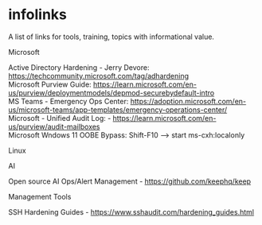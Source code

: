 # infolinks
<p>A list of links for tools, training, topics with informational value.

<p>Microsoft</p>

Active Directory Hardening - Jerry Devore: https://techcommunity.microsoft.com/tag/adhardening<br />
Microsoft Purview Guide: https://learn.microsoft.com/en-us/purview/deploymentmodels/depmod-securebydefault-intro<br />
MS Teams - Emergency Ops Center: https://adoption.microsoft.com/en-us/microsoft-teams/app-templates/emergency-operations-center/<br />
Microsoft - Unified Audit Log: - https://learn.microsoft.com/en-us/purview/audit-mailboxes<br />
Microsoft Wndows 11 OOBE Bypass: Shift-F10 --> start ms-cxh:localonly

<p>Linux</p>

<p>AI</p>

Open source AI Ops/Alert Management - https://github.com/keephq/keep<br />

<p>Management Tools</p>

SSH Hardening Guides - https://www.sshaudit.com/hardening_guides.html<br />
